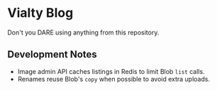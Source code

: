 # Vialty Blog

Don't you DARE using anything from this repository.

## Development Notes

- Image admin API caches listings in Redis to limit Blob `list` calls.
- Renames reuse Blob's `copy` when possible to avoid extra uploads.
